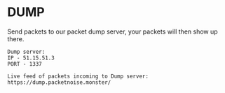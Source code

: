 # DUMP
Send packets to our packet dump server, your packets will then show up there.

```
Dump server:
IP - 51.15.51.3
PORT - 1337
```

```
Live feed of packets incoming to Dump server:
https://dump.packetnoise.monster/
```
